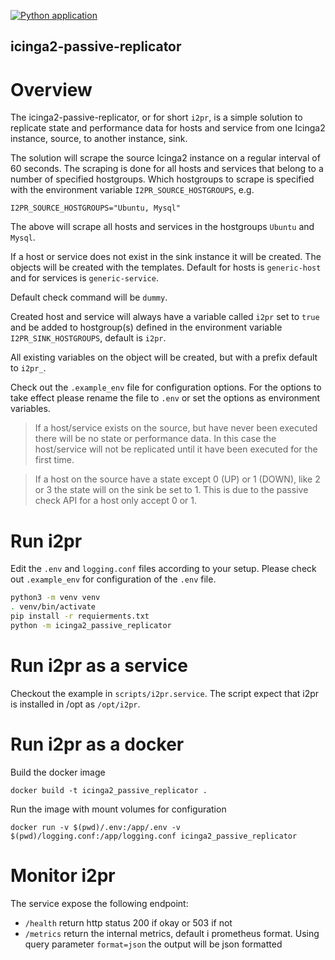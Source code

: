 [![Python application](https://github.com/opsdis/icinga2-passive-replicator/actions/workflows/python-app.yml/badge.svg)](https://github.com/opsdis/icinga2-passive-replicator/actions/workflows/python-app.yml)

icinga2-passive-replicator
--------------------------

# Overview
The icinga2-passive-replicator, or for short `i2pr`, is a simple solution to replicate state and performance
data for hosts and service from one Icinga2 instance, source, to another instance, sink.

The solution will scrape the source Icinga2 instance on a regular interval of 60 seconds. 
The scraping is done for all hosts and services that belong to a number of specified hostgroups.
Which hostgroups to scrape is specified with the environment variable `I2PR_SOURCE_HOSTGROUPS`, e.g.

    I2PR_SOURCE_HOSTGROUPS="Ubuntu, Mysql"

The above will scrape all hosts and services in the hostgroups `Ubuntu` and `Mysql`.

If a host or service does not exist in the sink instance it will be created.
The objects will be created with the templates. Default for hosts is `generic-host`
and for services is `generic-service`.

Default check command will be `dummy`.

Created host and service will always have a variable called `i2pr` set to `true` and be added to hostgroup(s) 
defined in the environment variable `I2PR_SINK_HOSTGROUPS`, default is `i2pr`.

All existing variables on the object will be created, but with a prefix default to `i2pr_`.

Check out the `.example_env` file for configuration options. For the options to take effect please
rename the file to `.env` or set the options as environment variables.

> If a host/service exists on the source, but have never been executed there will be no state or performance data.
In this case the host/service will not be replicated until it have been executed for the first time.

> If a host on the source have a state except 0 (UP) or 1 (DOWN), like 2 or 3 the state will on the sink be set 
to 1. This is due to the passive check API for a host only accept 0 or 1.

# Run i2pr
Edit the `.env` and `logging.conf` files according to your setup. Please check out `.example_env` for configuration of
the `.env` file.

```bash
python3 -m venv venv
. venv/bin/activate
pip install -r requierments.txt
python -m icinga2_passive_replicator
```

# Run i2pr as a service
Checkout the example in `scripts/i2pr.service`. The script expect that i2pr is installed in /opt as 
`/opt/i2pr`.

# Run i2pr as a docker

Build the docker image

    docker build -t icinga2_passive_replicator .

Run the image with mount volumes for configuration

    docker run -v $(pwd)/.env:/app/.env -v $(pwd)/logging.conf:/app/logging.conf icinga2_passive_replicator

# Monitor i2pr
The service expose the following endpoint:

- `/health` return http status 200 if okay or 503 if not
- `/metrics` return the internal metrics, default i prometheus format. Using query parameter `format=json` the
output will be json formatted